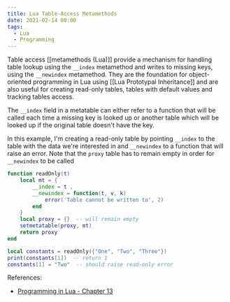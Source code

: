 ```yaml
---
title: Lua Table-Access Metamethods
date: 2021-02-14 00:00
tags:
  - Lua
  - Programming 
---
```


Table access [[metamethods (Lua)]]  provide a mechanism for handling table lookup using the `__index` metamethod and writes to missing keys, using the `__newindex` metamethod. They are the foundation for object-oriented programming in Lua using [[Lua Prototypal Inheritance]] and are also useful for creating read-only tables, tables with default values and tracking tables access.

The `__index` field in a metatable can either refer to a function that will be called each time a missing key is looked up or another table which will be looked up if the original table doesn't have the key.  

In this example, I'm creating a read-only table by pointing `__index` to the table with the data we're interested in and `__newindex` to a function that will raise an error. Note that the `proxy` table has to remain empty in order for `__newindex` to be called

```lua
function readOnly(t)
    local mt = {
        __index = t ,
        __newindex = function(t, v, k)
            error('Table cannot be written to', 2)
        end
    }
    local proxy = {}  -- will remain empty
    setmetatable(proxy, mt)
    return proxy
end

local constants = readOnly({"One", "Two", "Three"})
print(constants[1])  -- return 1
constants[1] = "Two"  -- should raise read-only error
```

References:

* [Programming in Lua - Chapter 13](https://www.lua.org/pil/13.html)